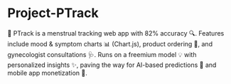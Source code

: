 # Project-PTrack
🌸 PTrack is a menstrual tracking web app with 82% accuracy 🔍. Features include mood &amp; symptom charts 📊 (Chart.js), product ordering 🛒, and gynecologist consultations 🩺. Runs on a freemium model 💡 with personalized insights ✨, paving the way for AI-based predictions 🤖 and mobile app monetization 📱.
